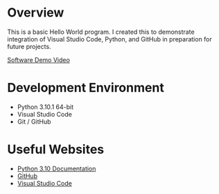 # Overview

This is a basic Hello World program. I created this to demonstrate integration of Visual Studio Code, Python, and GitHub in preparation for future projects.

[Software Demo Video](http://youtube.link.goes.here)

# Development Environment

* Python 3.10.1 64-bit
* Visual Studio Code
* Git / GitHub

# Useful Websites

* [Python 3.10 Documentation](https://docs.python.org/3.10/)
* [GitHub](https://github.com/)
* [Visual Studio Code](https://code.visualstudio.com/)